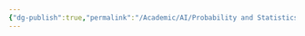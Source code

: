 ```yaml
---
{"dg-publish":true,"permalink":"/Academic/AI/Probability and Statistics for Deep Learning/"}
---
```


